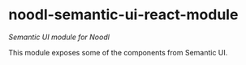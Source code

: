# noodl-semantic-ui-react-module
*Semantic UI module for Noodl*

This module exposes some of the components from Semantic UI.


